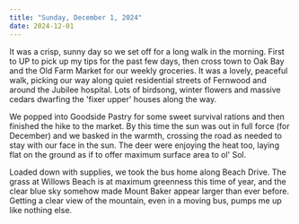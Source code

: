 ```yaml
---
title: "Sunday, December 1, 2024"
date: 2024-12-01
---
```

It was a crisp, sunny day so we set off for a long walk in the morning.  First to UP to pick up my tips for the past few days, then cross town to Oak Bay and the Old Farm Market for our weekly groceries.  It was  a lovely, peaceful walk, picking our way along quiet residential streets of Fernwood and around the Jubilee hospital.  Lots of birdsong, winter flowers and massive cedars dwarfing the 'fixer upper' houses along the way.  

We popped into Goodside Pastry for some sweet survival rations and then finished the hike to the market.  By this time the sun was out in full force (for December) and we basked in the warmth, crossing the road as needed to stay with our face in the sun.  The deer were enjoying the heat too, laying flat on the ground as if to offer maximum surface area to ol' Sol.

Loaded down with supplies, we took the bus home along Beach Drive.  The grass at Willows Beach is at maximum greenness this time of year, and the clear blue sky somehow made Mount Baker appear larger than ever before.  Getting a clear view of the mountain, even in a moving bus, pumps me up like nothing else.

